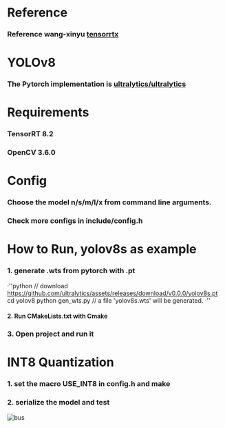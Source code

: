 
# Reference 
### Reference wang-xinyu [tensorrtx](https://github.com/wang-xinyu/tensorrtx)

# YOLOv8
### The Pytorch implementation is [ultralytics/ultralytics](https://github.com/ultralytics/ultralytics)

# Requirements
### TensorRT 8.2
### OpenCV 3.6.0

# Config
### Choose the model n/s/m/l/x from command line arguments.
### Check more configs in include/config.h

# How to Run, yolov8s as example
### 1. generate .wts from pytorch with .pt
·''python
// download https://github.com/ultralytics/assets/releases/download/v0.0.0/yolov8s.pt
cd yolov8
python gen_wts.py
// a file 'yolov8s.wts' will be generated.
·''
#### 2. Run CMakeLists.txt with Cmake

### 3. Open project and run it

# INT8 Quantization
### 1. set the macro USE_INT8 in config.h and make

### 2. serialize the model and test

![bus](https://github.com/tianqiang1223/yolov8_tensorrt/blob/main/images/bus.jpg)
